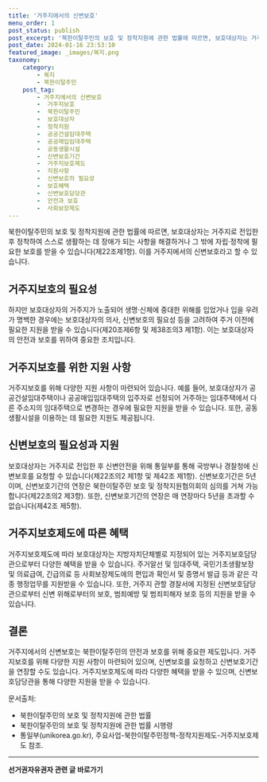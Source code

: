 ```yaml
---
title: '거주지에서의 신변보호'
menu_order: 1
post_status: publish
post_excerpt: '북한이탈주민의 보호 및 정착지원에 관한 법률에 따르면, 보호대상자는 거주지로 전입한 후 정착하여 스스로 생활하는 데 장애가 되는 사항을 해결하거나 그 밖에 자립 정착에 필요한 보호를 받을 수 있습니다 제22조제1항 . 이를 거주지에서의 신변보호라고 할 수 있습니다.'
post_date: 2024-01-16 23:53:10
featured_image: _images/복지.png
taxonomy:
    category:
        - 복지
        - 북한이탈주민
    post_tag:
        - 거주지에서의 신변보호
        -  거주지보호
        -  북한이탈주민
        -  보호대상자
        -  정착지원
        -  공공건설임대주택
        -  공공매입임대주택
        -  공동생활시설
        -  신변보호기간
        -  거주지보호제도
        -  지원사항
        -  신변보호의 필요성
        -  보호혜택
        -  신변보호담당관
        -  안전과 보호
        -  사회보장제도
---
```



북한이탈주민의 보호 및 정착지원에 관한 법률에 따르면, 보호대상자는 거주지로 전입한 후 정착하여 스스로 생활하는 데 장애가 되는 사항을 해결하거나 그 밖에 자립·정착에 필요한 보호를 받을 수 있습니다(제22조제1항). 이를 거주지에서의 신변보호라고 할 수 있습니다.

## 거주지보호의 필요성

하지만 보호대상자의 거주지가 노출되어 생명·신체에 중대한 위해를 입었거나 입을 우려가 명백한 경우에는 보호대상자의 의사, 신변보호의 필요성 등을 고려하여 주거 이전에 필요한 지원을 받을 수 있습니다(제20조제6항 및 제38조의3 제1항). 이는 보호대상자의 안전과 보호를 위하여 중요한 조치입니다.

## 거주지보호를 위한 지원 사항

거주지보호를 위해 다양한 지원 사항이 마련되어 있습니다. 예를 들어, 보호대상자가 공공건설임대주택이나 공공매입임대주택의 입주자로 선정되어 거주하는 임대주택에서 다른 주소지의 임대주택으로 변경하는 경우에 필요한 지원을 받을 수 있습니다. 또한, 공동생활시설을 이용하는 데 필요한 지원도 제공됩니다.

## 신변보호의 필요성과 지원

보호대상자는 거주지로 전입한 후 신변안전을 위해 통일부를 통해 국방부나 경찰청에 신변보호를 요청할 수 있습니다(제22조의2 제1항 및 제42조 제1항). 신변보호기간은 5년이며, 신변보호기간의 연장은 북한이탈주민 보호 및 정착지원협의회의 심의를 거쳐 가능합니다(제22조의2 제3항). 또한, 신변보호기간의 연장은 매 연장마다 5년을 초과할 수 없습니다(제42조 제5항).

## 거주지보호제도에 따른 혜택

거주지보호제도에 따라 보호대상자는 지방자치단체별로 지정되어 있는 거주지보호담당관으로부터 다양한 혜택을 받을 수 있습니다. 주거알선 및 임대주택, 국민기초생활보장 및 의료급여, 긴급의료 등 사회보장제도에의 편입과 확인서 및 증명서 발급 등과 같은 각종 행정업무를 지원받을 수 있습니다. 또한, 거주지 관할 경찰서에 지정된 신변보호담당관으로부터 신변 위해로부터의 보호, 범죄예방 및 범죄피해자 보호 등의 지원을 받을 수 있습니다.

## 결론

거주지에서의 신변보호는 북한이탈주민의 안전과 보호를 위해 중요한 제도입니다. 거주지보호를 위해 다양한 지원 사항이 마련되어 있으며, 신변보호를 요청하고 신변보호기간을 연장할 수도 있습니다. 거주지보호제도에 따라 다양한 혜택을 받을 수 있으며, 신변보호담당관을 통해 다양한 지원을 받을 수 있습니다.

문서출처:
- 북한이탈주민의 보호 및 정착지원에 관한 법률
- 북한이탈주민의 보호 및 정착지원에 관한 법률 시행령
- 통일부(unikorea.go.kr), 주요사업-북한이탈주민정책-정착지원제도-거주지보호제도 참조.
<!-- wp:separator -->
<hr class="wp-block-separator has-alpha-channel-opacity"/>
<!-- /wp:separator -->

<!-- wp:group {"backgroundColor":"base","layout":{"type":"constrained"}} -->
<div class="wp-block-group has-base-background-color has-background"><!-- wp:paragraph {"align":"center","fontSize":"medium"} -->
<p class="has-text-align-center has-large-font-size"><strong>선거권자유권자 관련 글 바로가기</strong></p>
<!-- /wp:paragraph -->


<!-- wp:latest-posts
{"categories":[{"id":7202,"count":19,"description":"","link":"https://uknowlaw.com/category/%ec%84%a0%ea%b1%b0%ea%b6%8c%ec%9e%90%ec%9c%a0%ea%b6%8c%ec%9e%90/","name":"선거권자유권자","slug":"선거권자유권자","taxonomy":"category","parent":0,"meta":[],"_links":{"self":[{"href":"https://uknowlaw.com/wp-json/wp/v2/categories/7202"}],"collection":[{"href":"https://uknowlaw.com/wp-json/wp/v2/categories"}],"about":[{"href":"https://uknowlaw.com/wp-json/wp/v2/taxonomies/category"}],"wp:post_type":[{"href":"https://uknowlaw.com/wp-json/wp/v2/posts?categories=7202"}],"curies":[{"name":"wp","href":"https://api.w.org/{rel}","templated":true}]}}],"postsToShow":100,"excerptLength":28,"postLayout":"grid","columns":2,"featuredImageAlign":"left","featuredImageSizeSlug":"large","fontSize":"small"} /--></div>
<!-- /wp:group -->